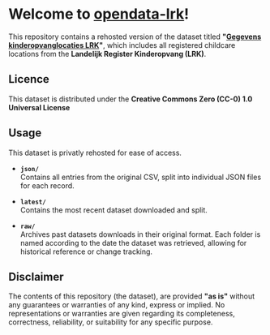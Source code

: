 # Welcome to [opendata-lrk](https://github.com/Veldin/opendata-lrk)!

This repository contains a rehosted version of the dataset titled **"[Gegevens kinderopvanglocaties LRK](https://data.overheid.nl/dataset/8f7b9021-7c70-4b84-a291-b932382cd0b6)"**, which includes all registered childcare locations from the **Landelijk Register Kinderopvang (LRK)**.

## Licence
This dataset is distributed under the **Creative Commons Zero (CC-0) 1.0 Universal License**

## Usage

This dataset is privatly rehosted for ease of access.

-   **`json/`**  
    Contains all entries from the original CSV, split into individual JSON files for each record.
    
-   **`latest/`**  
    Contains the most recent dataset downloaded and split.
    
-   **`raw/`**  
    Archives past datasets downloads in their original format. Each folder is named according to the date the dataset was retrieved, allowing for historical reference or change tracking.

## Disclaimer

The contents of this repository (the dataset), are provided **"as is"** without any guarantees or warranties of any kind, express or implied. No representations or warranties are given regarding its completeness, correctness, reliability, or suitability for any specific purpose.
